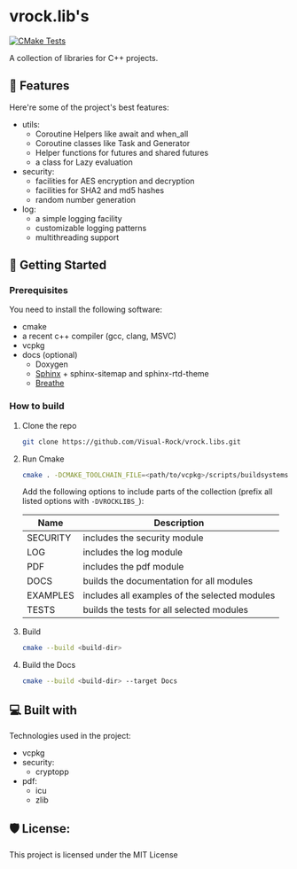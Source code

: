 # vrock.lib's

[![CMake Tests](https://github.com/Visual-Rock/vrock.libs/actions/workflows/CMake-Tests.yml/badge.svg)](https://github.com/Visual-Rock/vrock.libs/actions/workflows/CMake-Tests.yml)

A collection of libraries for C++ projects.

## 🧐 Features

Here're some of the project's best features:

- utils:
    * Coroutine Helpers like await and when\_all
    * Coroutine classes like Task and Generator
    * Helper functions for futures and shared futures
    * a class for Lazy evaluation
- security:
    * facilities for AES encryption and decryption
    * facilities for SHA2 and md5 hashes
    * random number generation
- log:
    * a simple logging facility
    * customizable logging patterns
    * multithreading support

## 🚀 Getting Started

### Prerequisites

You need to install the following software:

* cmake
* a recent c++ compiler (gcc, clang, MSVC)
* vcpkg
* docs (optional)
    * Doxygen
    * [Sphinx](https://www.sphinx-doc.org/en/master/usage/installation.html) + sphinx-sitemap and sphinx-rtd-theme
    * [Breathe](https://breathe.readthedocs.io/en/latest/installation.html)

### How to build

1. Clone the repo
   ```sh
   git clone https://github.com/Visual-Rock/vrock.libs.git
   ```

2. Run Cmake
   ```sh
   cmake . -DCMAKE_TOOLCHAIN_FILE=<path/to/vcpkg>/scripts/buildsystems/vcpkg.cmake
   ```

   Add the following options to include parts of the collection
   (prefix all listed options with `-DVROCKLIBS_`):

   | Name     | Description                                   |
   |----------|-----------------------------------------------|
   | SECURITY | includes the security module                  |
   | LOG      | includes the log module                       |
   | PDF      | includes the pdf module                       |
   | DOCS     | builds the documentation for all modules      |
   | EXAMPLES | includes all examples of the selected modules |
   | TESTS    | builds the tests for all selected modules     |

3. Build
   ```sh
   cmake --build <build-dir>
   ```

4. Build the Docs
   ```sh
   cmake --build <build-dir> --target Docs
   ```

## 💻 Built with

Technologies used in the project:

* vcpkg
* security:
    * cryptopp
* pdf:
    * icu
    * zlib

## 🛡️ License:

This project is licensed under the MIT License